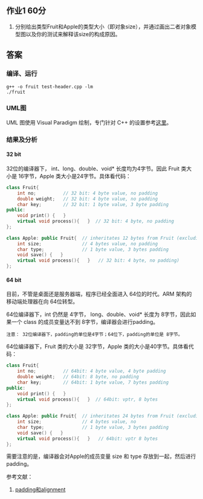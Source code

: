 ## 作业1 60分
1. 分别给出类型Fruit和Apple的类型大小（即对象size），并通过画出二者对象模型图以及你的测试来解释该size的构成原因。

## 答案

### 编译、运行

```
g++ -o fruit test-header.cpp -lm
./fruit
```

### UML图
UML 图使用 Visual Paradigm 绘制，专门针对 C++ 的设置参考[这里](http://forums.visual-paradigm.com/posts/list/287581.html "virtual")。

### 结果及分析

#### 32 bit 

32位的编译器下， int、long、double、void* 长度均为4字节。因此 Fruit 类大小是 16字节，Apple 类大小是24字节。具体看代码：

``` c++
class Fruit{
    int no;          // 32 bit: 4 byte value, no padding
    double weight;   // 32 bit: 4 byte value, no padding
    char key;        // 32 bit: 1 byte value, 3 byte padding
public:
    void print() {   }
    virtual void process(){   }  // 32 bit: 4 byte, no padding
};
    
class Apple: public Fruit{  // inheritates 12 bytes from Fruit (excluding Fruit's vptr to virtual function table)
    int size;               // 4 bytes value, no padding 
    char type;              // 1 byte value, 3 bytes padding
    void save() {   }
    virtual void process(){   }   // 32 bit: 4 byte, no padding)
};
```

#### 64 bit

目前，不管是桌面还是服务器端，程序已经全面进入 64位的时代。ARM 架构的移动端处理器在向 64位转型。

64位编译器下，int 仍然是 4字节， long、double、void* 长度为 8字节，因此如果一个 class 的成员变量达不到 8字节，编译器会进行padding。

`注意： 32位编译器下，padding的单位是4字节；64位下，padding的单位是 8字节。`

64位编译器下，Fruit 类的大小是 32字节，Apple 类的大小是40字节。具体看代码：

``` c++
class Fruit{
    int no;          // 64bit: 4 byte value, 4 byte padding 
    double weight;   // 64bit: 8 byte, no padding 
    char key;        // 64bit: 1 byte value, 7 bytes padding
public:
    void print() {   }
    virtual void process(){   }  // 64bit: vptr, 8 bytes 
};
    
class Apple: public Fruit{  // inheritates 24 bytes from Fruit (excluding Fruit's vptr)
    int size;               // 4 bytes value, no 
    char type;              // 1 byte value, 3 bytes padding
    void save() {   }
    virtual void process(){   }   // 64bit: vptr 8 bytes
};
```

需要注意的是，编译器会对Apple的成员变量 size 和 type 存放到一起，然后进行padding。 

参考文献：
1. [padding和alignment](http://en.cppreference.com/w/cpp/language/object "alignment")